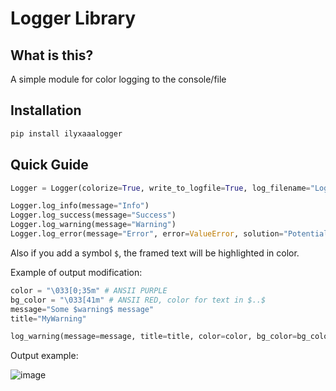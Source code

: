 # Logger Library #

## What is this? ##
A simple module for color logging to the console/file

## Installation ##
```bash
pip install ilyxaaalogger
```

## Quick Guide ##
```python 
Logger = Logger(colorize=True, write_to_logfile=True, log_filename="Logger.log")

Logger.log_info(message="Info")
Logger.log_success(message="Success")
Logger.log_warning(message="Warning")
Logger.log_error(message="Error", error=ValueError, solution="Potential solution")
```
Also if you add a symbol `$`, the framed text will be highlighted in color.

Example of output modification:
```python
color = "\033[0;35m" # ANSII PURPLE
bg_color = "\033[41m" # ANSII RED, color for text in $..$
message="Some $warning$ message"
title="MyWarning"

log_warning(message=message, title=title, color=color, bg_color=bg_color)
```

Output example:

![image](https://github.com/user-attachments/assets/23ec14e0-d554-404d-87f9-511e45ef801b)